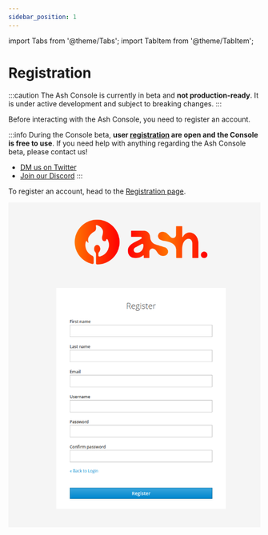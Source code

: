 ```yaml
---
sidebar_position: 1
---
```


import Tabs from '@theme/Tabs';
import TabItem from '@theme/TabItem';

# Registration

:::caution
The Ash Console is currently in beta and **not production-ready**. It is under active development and subject to breaking changes.
:::

Before interacting with the Ash Console, you need to register an account.

:::info
During the Console beta, **user [registration](/docs/console/reference/registration) are open and the Console is free to use**. If you need help with anything regarding the Ash Console beta, please contact us!

- [DM us on Twitter](https://twitter.com/ash_avax)
- [Join our Discord](https://discord.gg/7xSEzC2n7v)
:::

To register an account, head to the [Registration page](https://auth.console.ash.center/realms/jeeo/protocol/openid-connect/registrations?client_id=cf83e1357eefb8bd&response_type=code&redirect_uri=https%3A%2F%2Fconsole.ash.center%2F).

![Registration](../../../static/img/ash-console-registration.png)
